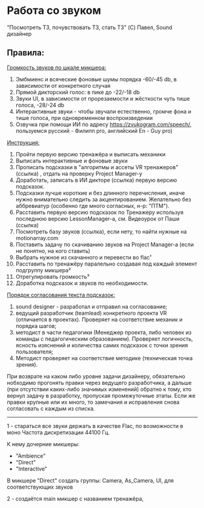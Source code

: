 # Работа со звуком

"Посмотреть ТЗ, почувствовать ТЗ, стать ТЗ" (C) Павел, Sound дизайнер


## Правила:

<u> Громкость звуков по шкале микшера: </u>

1) Эмбмиенс и всяческие фоновые шумы порядка -60/-45 db, в зависимости от конкретного случая
2) Прямой дикторский голос: в пике до -22/-18 db
3) Звуки UI, в зависимости от прорезаемости и жёсткости чуть тише голоса, -28/-24 db
4) Интерактивные звуки - чтобы звучали естественно, громче фона и тише голоса, при одновременном воспроизведении
5) Озвучка при помощи ИИ по адресу https://zvukogram.com/speech/, пользуемся русский - Филипп pro, английский  En - Guy pro)



<u> Инструкция: </u>

1) Пройти первую версию тренажёра и выписать механики
2) Выписать интерактивные и фоновые звуки
3) Прописать подсказки в "алгоритмы и ассеты VR тренажеров" (ссылка) , отдать на проверку Project Manager-у
4) Доработать, записать в ИИ дикторе (ссылка) первую версию подсказок.
5) Подсказки лучше короткие и без длинного перечисления, иначе нужно внимательно следить за акцентированием. Желательно без аббревиатур (особенно где много согласных, н-р: "ПТМ").
6) Расставить первую версию подсказок по Тренажеру используя последнюю версию LessonManager-а, см. Видеоурок от Паши (ссылка)
7) Посмотреть базу звуков (ссылка), если нету, то найти нужные на motionarray.com
8) Поставить задачу по скачиванию звуков на Project Manager-а (если не понятно, на кого ставить)
9) Выбрать нужное из скачанного и перевести во flac¹
10) Расставить по тренажёру паралельно создавая под каждый элемент подгруппу микшера²
11) Отрегулировать громкость³
12) Доработка подсказок и звуков по необходимости.



<u> Порядок согласования текста подсказок: </u>
1) sound designer - разработал и отправил на согласование;
2) ведущий разработчик (teamlead) конкретного проекта VR (отличается в проектах). Проверяет на соответствие механик и порядка шагов;
3) методист в части педагогики (Менеджер проекта, либо человек из команды с педагогическим образованием). Проверяет логичность, ясность изяснений и количества самих подсказок с точки зрения пользователя;
4) Методист проверяет на соответствие методике (техническая точка зрения).

При возврате на каком либо уровне задачи дизайнеру, обязательно нобходимо прогонять правки через ведущего разработчика, а дальше (при отсутствии каких-либо 
значимых изменений) обратно к тому, кто вернул задачу в разработку, пропуская промежуточные этапы.
Если же правки крупные или их много, то замечания и исправления снова согласовать с каждым из списка.

--------------------------------------------------------------------------
1 - стараться все звуки держать в качестве Flac, по возможности в моно Частота дискретизации 44100 Гц.

К нему дочерние микшеры:
 + "Ambience"
 + "Direct"
 + "Interactive"

В микшере "Direct" создать группы:
Camera, As_Camera, UI, для соответствующих звуков

2 - создаётся main микшер с названием тренажёра,
